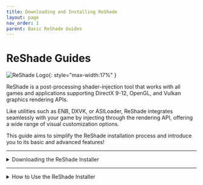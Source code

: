 ```yaml
---
title: Downloading and Installing ReShade
layout: page
nav_order: 1
parent: Basic ReShade Guides
---
```


# ReShade Guides

![ReShade Logo](../images/rs_gradiant.png){: style="max-width:17%" }

ReShade is a post-processing shader-injection tool that works with all games and applications supporting DirectX 9-12, OpenGL, and Vulkan graphics rendering APIs. 

Like utilities such as ENB, DXVK, or ASILoader, ReShade integrates seamlessly with your game by injecting through the rendering API, offering a wide range of visual customization options.

This guide aims to simplify the ReShade installation process and introduce you to its basic and advanced features!

---

<details markdown="block" class="details-tree">
<summary>Downloading the ReShade Installer</summary>

Begin by downloading the most recent version of ReShade from the [official website](https://reshade.me/#download).

{: .warning }
**Safety first!** Only download ReShade from its official site to avoid malicious files and potential threats. Stay vigilant!

Once you're on the official ReShade website, navigate to the bottom section that displays the latest versions available for download.

![ReShade Scroll](../images/downloading-and-installing-reshade/rs_scroll.gif)

You'll find two distinct ReShade builds:

---

## Standard ReShade Build (Download ReShade x.x.x)

The Standard ReShade Build is tailored for online games with strict anti-cheat mechanisms. 

If you're an avid player of online games like Dead by Daylight, PUBG, or Apex Legends, this build is for you.

However, to ensure compatibility with online games, this build limits some advanced features, such as disabling add-ons when a network connection is detected in your game.

This measure prevents misuse of ReShade for cheating or code injection.

---

## Full Add-On Support ReShade Build (Download ReShade x.x.x with full add-on support)

The Full Add-on Support ReShade Build is ideal for offline games or online games that lack robust anti-cheat systems.

If you enjoy games like Final Fantasy XXIV, World of Warcraft, or Baldur's Gate 3, this is the ReShade build for you!

This build supports the full array of ReShade's features and add-ons, offering maximum creative freedom. It allows users to inject a wide range of enhancements into their game, including depth-based shaders like iMMERSE MXAO, iMMERSE Pro RTGI, or StageDepthPlus.

However, remember that using this version of ReShade in online games with anti-cheat solutions can lead to bans. While typically you'll receive a warning before a ban, some systems may enforce immediate bans, so caution is advised!

{: .warning }
**Fair play is the best play!** Using shaders or add-ons to gain an unfair advantage in games can lead to bans. Always respect the game rules, and expect bans for bypassing these rules by any means!

</details>

---

<details markdown="block" class="details-tree">
<summary>How to Use the ReShade Installer</summary>

This guide will help you navigate the ReShade Installer and install ReShade with ease. Don't worry if you're new to this, we've made it simple for everyone!

---

<details markdown="block" class="details-tree">
<summary>Choosing Your Game</summary>

After you've chosen the right installer for your game type, launch it. You'll be asked to select a game or application.

You can choose from the games and applications installed on your PC,

![Game List](../images/downloading-and-installing-reshade/rs_game_list.png)

If your game doesn't appear in the selection menu, don't fret! You can manually browse for your game executable by clicking the `Browse...` button at the bottom.

![Browse](../images/downloading-and-installing-reshade/rs_browse.png)

The browse function lets you pinpoint the executable you want to inject ReShade into. This is particularly useful for games from platforms like itch.io, classic games, or emulators like DOSBox and Dolphin.

  * If you are having trouble finding the proper location for your game directory or executable, check out our guide on [finding your game directory and executable](https://guides.martysmods.com/docs/special_other/finding_your_game_executable.html) for help!

</details>

---

<details markdown="block" class="details-tree">
<summary>Choosing the Rendering API</summary>

Rendering APIs like DirectX, Vulkan, or OpenGL are tools that developers use to communicate with your computer hardware for drawing and presenting visuals on screen.

Each game uses a specific rendering API, so it's vital to select the correct one for ReShade to inject properly!

  * If you're not sure about your game's rendering API, resources like the [PCGamingWiki](https://pcgamingwiki.com) can be a great help! But if you want to guess your game's API without research, here are some general guidelines:

---

![DirectX 9](../images/downloading-and-installing-reshade/rs_dx9.png)

DirectX 9 was widely used from 2005 to 2012. There are many DirectX 9 titles that you can inject ReShade into - however, most modern games are likely to use other rendering APIs.

---

![DirectX 10-12](../images/downloading-and-installing-reshade/rs_dx10_11_12.png)

DirectX 10-12 is common in engines like Unity and Unreal Engine. It's the go-to choice for most modern games and is the standard for many graphics developers.

---

![OpenGL](../images/downloading-and-installing-reshade/rs_ogl.png)

OpenGL is used by certain engines and older games. If DirectX isn't an option and your game isn't extremely old, OpenGL is probably the way to go.

---

![Vulkan](../images/downloading-and-installing-reshade/rs_vk.png)

Vulkan is popular in modern emulators and some newer game releases. For Linux users (using Wine or Proton), Vulkan is a must.

{: .important }
Vulkan installations require admin permissions due to certain system-level changes. Denying this might hinder the ReShade installation.

</details>

---

<details markdown="block" class="details-tree">
<summary>Installing Presets</summary>

Installing presets has been made simple with the ReShade Installer, as the ReShade Installer is able to auto-detect the required shaders for selected presets, eliminating all the guesswork required in finding the shaders that you would need for each preset.

{: note }
If your preset requires unique shaders and textures outside the installer's offerings, you may need to install them manually.

![Preset Image](../images/downloading-and-installing-reshade/rs_preset.png)

To attach a preset, hit the `Browse...` button in the installer. 

All ReShade presets will be an `.ini` file, these `.ini` files hold all the configurations that others have made to specific shaders, load orders, and hotkeys.

If you do not have a preset, you can skip this portion of the installer by simply hitting `Next`!

</details>

---

<details markdown="block" class="details-tree">
<summary>Installing Shaders Using the ReShade Installer</summary>

Shaders are the backbone of ReShade's flexibility and power, enabling users to create unique visual experiences for each game.

Finding and sourcing shader collections can be tricky as individual Shader Developers have their own storage and update methods. 

However, the ReShade installer streamlines this process.

If you've chosen to install a preset with the preset installation page of the ReShade Installer, the necessary shaders will be pre-selected in this section; if not, only `Standard Effects` will be selected.

![ReShade Shader Repositories Selection Image](../images/downloading-and-installing-reshade/rs_shader.png)

In the shader installation section, two symbols represent installation options:

* A **square tick** allows selective shader installation from a specific repository.

  ![ReShade Shader Repo Square Tick](../images/downloading-and-installing-reshade/reshade_installer_shader_repo_square_tick.png)

* A **check tick** installs all shaders from the selected repository.

  ![ReShade Shader Repo Check Tick](../images/downloading-and-installing-reshade/reshade_installer_shader_repo_check_tick.png)

For more information on individual Shader Developers and their repositories, click on the blue-highlighted repository or author names. This will take you to their online repository location, which often contains detailed shader information and descriptions useful for users.

![ReShade Shader Repo Link Highlight](../images/downloading-and-installing-reshade/reshade_installer_shader_repo_link_highlight.jpg)

After selecting the shaders you want, click on `Next.`

{: .note }
> Choosing the square tick for any shader repositories will bring up the `Select {shader repository name} files to install` screen. 
> ![ReShade Square Tick Shader Selection Image](../images/downloading-and-installing-reshade/rs_shader_select.png)
> From here, select your preferred shaders and click `Next` to continue.

</details>

---

<details markdown="block" class="details-tree">
<summary>Finishing the Installation Process</summary>

Once the ReShade installation is complete, a confirmation screen will show a successful installation.

* Click `Finish` and start your game.

  ![ReShade Complete Image](../images/downloading-and-installing-reshade/rs_complete.png)

* If installed correctly, ReShade will show an in-game banner:

  ![ReShade Game Banner Image](../images/downloading-and-installing-reshade/rs_game_banner.png)

* If you encounter issues at this point, the most common problem is selecting the wrong API or executable!

</details>